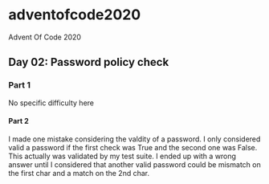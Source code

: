 # adventofcode2020
Advent Of Code 2020


## Day 02: Password policy check
### Part 1
No specific difficulty here

#### Part 2
I made one mistake considering the valdity of a password.
I only considered valid a password if the first check was True and the second one was False.
This actually was validated by my test suite.
I ended up with a wrong answer until I considered that another valid password could be mismatch on the first char and a match on the 2nd char.
